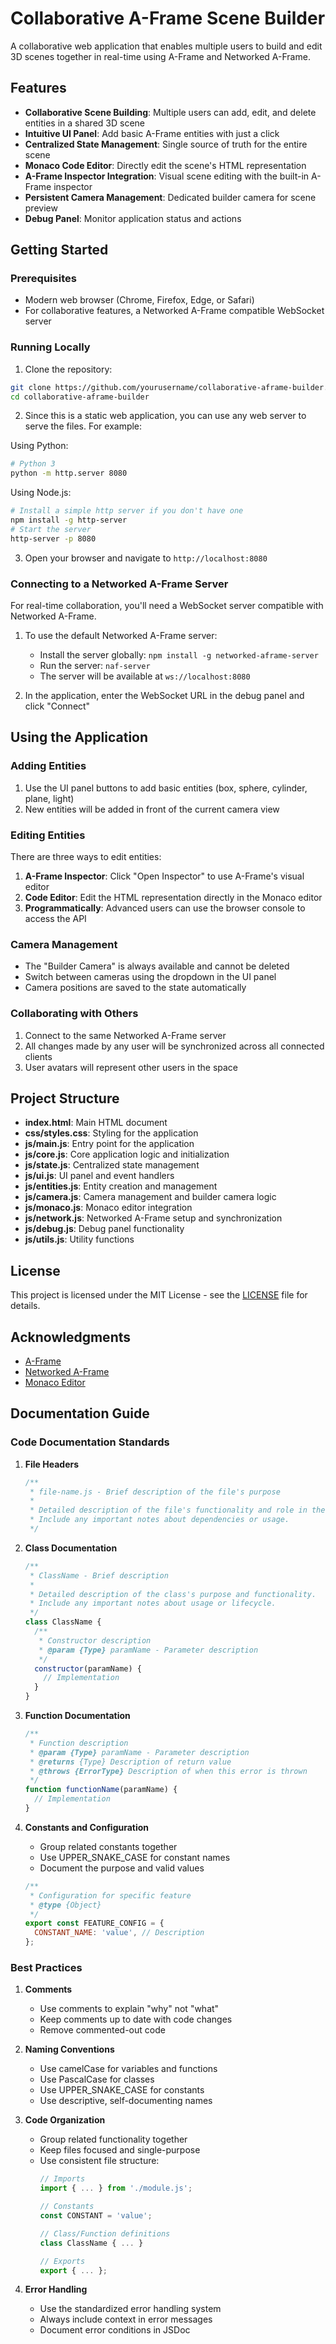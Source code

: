 # Collaborative A-Frame Scene Builder

A collaborative web application that enables multiple users to build and edit 3D scenes together in real-time using A-Frame and Networked A-Frame.

## Features

- **Collaborative Scene Building**: Multiple users can add, edit, and delete entities in a shared 3D scene
- **Intuitive UI Panel**: Add basic A-Frame entities with just a click
- **Centralized State Management**: Single source of truth for the entire scene
- **Monaco Code Editor**: Directly edit the scene's HTML representation
- **A-Frame Inspector Integration**: Visual scene editing with the built-in A-Frame inspector
- **Persistent Camera Management**: Dedicated builder camera for scene preview
- **Debug Panel**: Monitor application status and actions

## Getting Started

### Prerequisites

- Modern web browser (Chrome, Firefox, Edge, or Safari)
- For collaborative features, a Networked A-Frame compatible WebSocket server

### Running Locally

1. Clone the repository:
```bash
git clone https://github.com/yourusername/collaborative-aframe-builder.git
cd collaborative-aframe-builder
```

2. Since this is a static web application, you can use any web server to serve the files. For example:

Using Python:
```bash
# Python 3
python -m http.server 8080
```

Using Node.js:
```bash
# Install a simple http server if you don't have one
npm install -g http-server
# Start the server
http-server -p 8080
```

3. Open your browser and navigate to `http://localhost:8080`

### Connecting to a Networked A-Frame Server

For real-time collaboration, you'll need a WebSocket server compatible with Networked A-Frame.

1. To use the default Networked A-Frame server:
   - Install the server globally: `npm install -g networked-aframe-server`
   - Run the server: `naf-server`
   - The server will be available at `ws://localhost:8080`

2. In the application, enter the WebSocket URL in the debug panel and click "Connect"

## Using the Application

### Adding Entities

1. Use the UI panel buttons to add basic entities (box, sphere, cylinder, plane, light)
2. New entities will be added in front of the current camera view

### Editing Entities

There are three ways to edit entities:

1. **A-Frame Inspector**: Click "Open Inspector" to use A-Frame's visual editor
2. **Code Editor**: Edit the HTML representation directly in the Monaco editor
3. **Programmatically**: Advanced users can use the browser console to access the API

### Camera Management

- The "Builder Camera" is always available and cannot be deleted
- Switch between cameras using the dropdown in the UI panel
- Camera positions are saved to the state automatically

### Collaborating with Others

1. Connect to the same Networked A-Frame server
2. All changes made by any user will be synchronized across all connected clients
3. User avatars will represent other users in the space

## Project Structure

- **index.html**: Main HTML document
- **css/styles.css**: Styling for the application
- **js/main.js**: Entry point for the application
- **js/core.js**: Core application logic and initialization
- **js/state.js**: Centralized state management
- **js/ui.js**: UI panel and event handlers
- **js/entities.js**: Entity creation and management
- **js/camera.js**: Camera management and builder camera logic
- **js/monaco.js**: Monaco editor integration
- **js/network.js**: Networked A-Frame setup and synchronization
- **js/debug.js**: Debug panel functionality
- **js/utils.js**: Utility functions

## License

This project is licensed under the MIT License - see the [LICENSE](LICENSE) file for details.

## Acknowledgments

- [A-Frame](https://aframe.io/)
- [Networked A-Frame](https://github.com/networked-aframe/networked-aframe)
- [Monaco Editor](https://microsoft.github.io/monaco-editor/)

## Documentation Guide

### Code Documentation Standards

1. **File Headers**
   ```javascript
   /**
    * file-name.js - Brief description of the file's purpose
    * 
    * Detailed description of the file's functionality and role in the system.
    * Include any important notes about dependencies or usage.
    */
   ```

2. **Class Documentation**
   ```javascript
   /**
    * ClassName - Brief description
    * 
    * Detailed description of the class's purpose and functionality.
    * Include any important notes about usage or lifecycle.
    */
   class ClassName {
     /**
      * Constructor description
      * @param {Type} paramName - Parameter description
      */
     constructor(paramName) {
       // Implementation
     }
   }
   ```

3. **Function Documentation**
   ```javascript
   /**
    * Function description
    * @param {Type} paramName - Parameter description
    * @returns {Type} Description of return value
    * @throws {ErrorType} Description of when this error is thrown
    */
   function functionName(paramName) {
     // Implementation
   }
   ```

4. **Constants and Configuration**
   - Group related constants together
   - Use UPPER_SNAKE_CASE for constant names
   - Document the purpose and valid values
   ```javascript
   /**
    * Configuration for specific feature
    * @type {Object}
    */
   export const FEATURE_CONFIG = {
     CONSTANT_NAME: 'value', // Description
   };
   ```

### Best Practices

1. **Comments**
   - Use comments to explain "why" not "what"
   - Keep comments up to date with code changes
   - Remove commented-out code

2. **Naming Conventions**
   - Use camelCase for variables and functions
   - Use PascalCase for classes
   - Use UPPER_SNAKE_CASE for constants
   - Use descriptive, self-documenting names

3. **Code Organization**
   - Group related functionality together
   - Keep files focused and single-purpose
   - Use consistent file structure:
     ```javascript
     // Imports
     import { ... } from './module.js';
     
     // Constants
     const CONSTANT = 'value';
     
     // Class/Function definitions
     class ClassName { ... }
     
     // Exports
     export { ... };
     ```

4. **Error Handling**
   - Use the standardized error handling system
   - Always include context in error messages
   - Document error conditions in JSDoc 